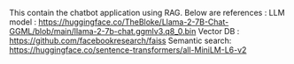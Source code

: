 This contain the chatbot application using RAG.
Below are references :
  LLM model  : https://huggingface.co/TheBloke/Llama-2-7B-Chat-GGML/blob/main/llama-2-7b-chat.ggmlv3.q8_0.bin
  Vector DB : https://github.com/facebookresearch/faiss
  Semantic search: https://huggingface.co/sentence-transformers/all-MiniLM-L6-v2  
